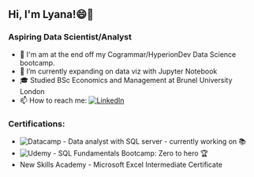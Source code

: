 ## Hi, I'm Lyana!😄👋 
### Aspiring Data Scientist/Analyst

* 🔭 I'm am at the end off my Cogrammar/HyperionDev Data Science bootcamp.
* 🌱 I’m currently expanding on data viz with Jupyter Notebook
* :mortar_board: Studied BSc Economics and Management at Brunel University London
* 📫 How to reach me: [![LinkedIn](https://img.shields.io/badge/linkedin-%230077B5.svg?style=for-the-badge&logo=linkedin&logoColor=white)](https://www.linkedin.com/in/lyana-ursula-768186106/)

### Certifications:
* ![Datacamp](https://img.shields.io/badge/Datacamp-05192D?style=for-the-badge&logo=datacamp&logoColor=03E860) - Data analyst with SQL server - currently working on :books:
* ![Udemy](https://img.shields.io/badge/Udemy-A435F0?style=for-the-badge&logo=Udemy&logoColor=white) - SQL Fundamentals Bootcamp: Zero to hero :trophy:
* New Skills Academy - Microsoft Excel Intermediate Certificate


